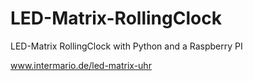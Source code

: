 # LED-Matrix-RollingClock
LED-Matrix RollingClock with Python and a Raspberry PI

www.intermario.de/led-matrix-uhr

